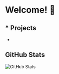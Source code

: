 # Welcome! 👋
## * Projects
- 

## GitHub Stats
![GitHub Stats](https://github-readme-stats.vercel.app/api?username=imad-majid&show_icons=true&theme=dark)
